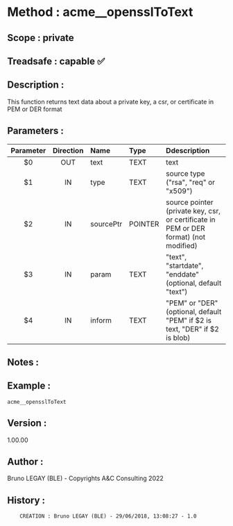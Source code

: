 ﻿# **Method :** acme__opensslToText## **Scope :** private## **Treadsafe :** capable ✅ ## **Description :** This function returns text data about a private key, a csr, or certificate in PEM or DER format## **Parameters :** | Parameter | Direction | Name | Type | Ddescription | |:----:|:----:|:----|:----|:----| | $0 | OUT | text | TEXT | text | | $1 | IN | type | TEXT | source type ("rsa", "req" or "x509") | | $2 | IN | sourcePtr | POINTER | source pointer (private key, csr, or certificate in PEM or DER format) (not modified) | | $3 | IN | param | TEXT | "text", "startdate", "enddate" (optional, default "text") | | $4 | IN | inform | TEXT | "PEM" or "DER" (optional, default "PEM" if $2 is text, "DER" if $2 is blob) | ## **Notes :** ## **Example :** ```acme__opensslToText```## **Version :** 1.00.00## **Author :** Bruno LEGAY (BLE) - Copyrights A&C Consulting 2022## **History :**         CREATION : Bruno LEGAY (BLE) - 29/06/2018, 13:08:27 - 1.0